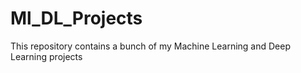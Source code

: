 # Ml_DL_Projects
This repository contains a bunch of my Machine Learning and Deep Learning projects

